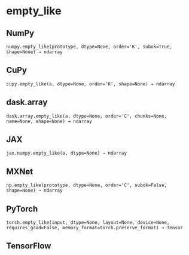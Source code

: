 # empty_like

## NumPy

```
numpy.empty_like(prototype, dtype=None, order='K', subok=True, shape=None) → ndarray
```

## CuPy

```
cupy.empty_like(a, dtype=None, order='K', shape=None) → ndarray
```

## dask.array

```
dask.array.empty_like(a, dtype=None, order='C', chunks=None, name=None, shape=None) → ndarray
```

## JAX

```
jax.numpy.empty_like(a, dtype=None) → ndarray
```

## MXNet

```
np.empty_like(prototype, dtype=None, order='C', subok=False, shape=None) → ndarray
```

## PyTorch

```
torch.empty_like(input, dtype=None, layout=None, device=None, requires_grad=False, memory_format=torch.preserve_format) → Tensor
```

## TensorFlow

```

```
